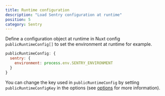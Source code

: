 ```yaml
---
title: Runtime configuration
description: "Load Sentry configuration at runtime"
position: 5
category: Sentry
---
```


Define a configuration object at runtime in Nuxt config `publicRuntimeConfig[]` to set the environment at runtime for example.

```js
publicRuntimeConfig: {
  sentry: {
    environment: process.env.SENTRY_ENVIRONMENT
  }
}
```

You can change the key used in `publicRuntimeConfig` by setting `publicRuntimeConfigKey` in the options (see [options](#publicRuntimeConfigKey) for more information).
